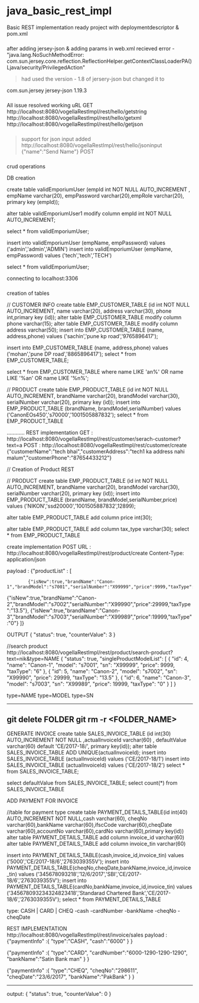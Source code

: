 # java_basic_rest_impl
Basic REST implementation ready project with deploymentdescriptor &amp; pom.xml

###
after adding jersey-json & adding params in web.xml
recieved error - "java.lang.NoSuchMethodError: com.sun.jersey.core.reflection.ReflectionHelper.getContextClassLoaderPA()Ljava/security/PrivilegedAction"

> had used the version - 1.8 of jersery-json
but changed it to 
<dependency>
		<groupId>com.sun.jersey</groupId>
		<artifactId>jersey-json</artifactId>
		<version>1.19.3</version>
	</dependency>


###
All issue resolved 
working uRL
GET
http://localhost:8080/vogellaRestImpl/rest/hello/getstring
http://localhost:8080/vogellaRestImpl/rest/hello/getxml
http://localhost:8080/vogellaRestImpl/rest/hello/getjson
	
###
>support for json input added
http://localhost:8080/vogellaRestImpl/rest/hello/jsoninput
{"name":"Send Name"}
POST

###
crud operations

DB creation

create table validEmporiumUser (empId int NOT NULL AUTO_INCREMENT , empName varchar(20), empPassword varchar(20),empRole varchar(20), primary key (empId));

alter table validEmporiumUser1 modify column empId int NOT NULL AUTO_INCREMENT;

select * from validEmporiumUser;

insert into validEmporiumUser (empName, empPassword) values ('admin','admin','ADMIN')
insert into validEmporiumUser (empName, empPassword) values ('tech','tech','TECH')

select * from validEmporiumUser;


connecting to localhost:3306

### 
creation of tables

// CUSTOMER INFO
create table EMP_CUSTOMER_TABLE (id int NOT NULL AUTO_INCREMENT, name varchar(20), address varchar(30), phone int,primary key (id));
alter table EMP_CUSTOMER_TABLE modify column phone varchar(15);
alter table EMP_CUSTOMER_TABLE modify column address varchar(50);
insert into EMP_CUSTOMER_TABLE (name, address,phone) values ('sachin','pune kp road','9765896417');

insert into EMP_CUSTOMER_TABLE (name, address,phone) values ('mohan','pune DP road','8865896417');
select * from EMP_CUSTOMER_TABLE;

select * from EMP_CUSTOMER_TABLE where name LIKE 'an%' OR name LIKE '%an' OR name LIKE '%n%';

// PRODUCT
create table EMP_PRODUCT_TABLE (id int NOT NULL AUTO_INCREMENT, brandName varchar(20), brandModel varchar(30), serialNumber varchar(20), primary key (id));
insert into EMP_PRODUCT_TABLE (brandName, brandModel,serialNumber) values ('CanonEOs450','s70000','1001505887832');
select * from EMP_PRODUCT_TABLE

............
REST implementation
GET : http://localhost:8080/vogellaRestImpl/rest/customer/serach-customer?text=a
POST : http://localhost:8080/vogellaRestImpl/rest/customer/create 
{"customerName":"tech bhai","customerAddress":"tech1 ka address nahi malum","customerPhone":"87654433212"}


// Creation of Product REST

// PRODUCT
create table EMP_PRODUCT_TABLE (id int NOT NULL AUTO_INCREMENT, brandName varchar(20), brandModel varchar(30), serialNumber varchar(20), primary key (id));
insert into EMP_PRODUCT_TABLE (brandName, brandModel,serialNumber,price) values ('NIKON','ssd20000','1001505887832',12899);

alter table EMP_PRODUCT_TABLE add column price int(30);

alter table EMP_PRODUCT_TABLE add column tax_type varchar(30);
select * from EMP_PRODUCT_TABLE


create implementation 
POST
URL : http://localhost:8080/vogellaRestImpl/rest/product/create
Content-Type: application/json

payload :
{"productList" : [
  
  			{"isNew":true,"brandName":"Canon-1","brandModel":"s7001","serialNumber":"X99999","price":9999,"taxType":"6"},
{"isNew":true,"brandName":"Canon-2","brandModel":"s7002","serialNumber":"X99990","price":29999,"taxType":"13.5"},
  {"isNew":true,"brandName":"Canon-3","brandModel":"s7003","serialNumber":"X99989","price":19999,"taxType":"0"}
]}

OUTPUT
{
"status": true,
"counterValue": 3
}


//search product
http://localhost:8080/vogellaRestImpl/rest/product/search-product?text=nik&type=NAME
{
  "status": true,
  "singleProductModelList": [
    {
      "id": 4,
      "name": "Canon-1",
      "model": "s7001",
      "sn": "X99999",
      "price": 9999,
      "taxType": "6"
    },
    {
      "id": 5,
      "name": "Canon-2",
      "model": "s7002",
      "sn": "X99990",
      "price": 29999,
      "taxType": "13.5"
    },
    {
      "id": 6,
      "name": "Canon-3",
      "model": "s7003",
      "sn": "X99989",
      "price": 19999,
      "taxType": "0"
    }
  ]
}



type=NAME
type=MODEL
type=SN


-------------
git delete FOLDER
git rm -r <FOLDER_NAME>
--------------

GENERATE INVOICE
create table SALES_INVOICE_TABLE (id int(30) AUTO_INCREMENT NOT NULL ,actualInvoiceId varchar(60) , defaultValue varchar(60) default 'CE/2017-18/', primary key(id));
alter table SALES_INVOICE_TABLE ADD UNIQUE(actualInvoiceId);
insert into SALES_INVOICE_TABLE (actualInvoiceId) values ('CE/2017-18/1')
insert into SALES_INVOICE_TABLE (actualInvoiceId) values ('CE/2017-18/2')
select * from SALES_INVOICE_TABLE;

select defaultValue from SALES_INVOICE_TABLE;
select count(*) from SALES_INVOICE_TABLE


ADD PAYMENT FOR INVOICE

//table for payment type
create table PAYMENT_DETAILS_TABLE(id int(40) AUTO_INCREMENT NOT NULL,cash varchar(60), cheqNo varchar(60),bankName varchar(60),ifscCode varchar(60),cheqDate varchar(60),accountNo varchar(60),cardNo varchar(60),primary key(id))
alter table PAYMENT_DETAILS_TABLE add column invoice_id varchar(60)
alter table PAYMENT_DETAILS_TABLE add column invoice_tin varchar(60)


insert into PAYMENT_DETAILS_TABLE(cash,invoice_id,invoice_tin) values ('5000','CE/2017-18/6','2763039355V');
insert into PAYMENT_DETAILS_TABLE(cheqNo,cheqDate,bankName,invoice_id,invoice_tin) values ('345678093218','12/6/2017','SBI','CE/2017-18/6','2763039355V');
insert into PAYMENT_DETAILS_TABLE(cardNo,bankName,invoice_id,invoice_tin) values ('345678093234324823418','Standarad Chartered Bank','CE/2017-18/6','2763039355V');
select * from PAYMENT_DETAILS_TABLE



type: CASH | CARD | CHEQ
-cash
-cardNumber
-bankName
-cheqNo
-cheqDate

REST IMPLEMENTATION
http://localhost:8080/vogellaRestImpl/rest/invoice/sales
payload :
{"paymentInfo" :{
	"type":"CASH",
     "cash":"6000"
	}
}

{"paymentInfo" :{
	"type":"CARD",
     "cardNumber":"6000-1290-1290-1290",
     "bankName":"Satin Bank man"
	}
}

{"paymentInfo" :{
	"type":"CHEQ",
     "cheqNo":"298611",
     "cheqDate":"23/6/2017",
     "bankName":"PakBank"
	}
}


-----
output:
{
"status": true,
"counterValue": 0
}